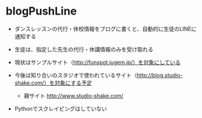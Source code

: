 # blogPushLine

- ダンスレッスンの代行・休校情報をブログに書くと、自動的に生徒のLINEに通知する
- 生徒は、指定した先生の代行・休講情報のみを受け取れる


- 現状はサンプルサイト（http://funspot.jugem.jp/）を対象にしている
- 今後は知り合いのスタジオで使われているサイト（http://blog.studio-shake.com/）を対象にする予定
  - 親サイト http://www.studio-shake.com/

- Pythonでスクレイピングはしていない

